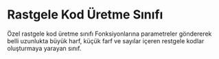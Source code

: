 # Rastgele Kod Üretme Sınıfı
Özel rastgele kod üretme sınıfı
Fonksiyonlarına parametreler göndererek belli uzunlukta büyük harf, küçük farf ve sayılar içeren restgele kodlar oluşturmaya yarayan sınıf.
